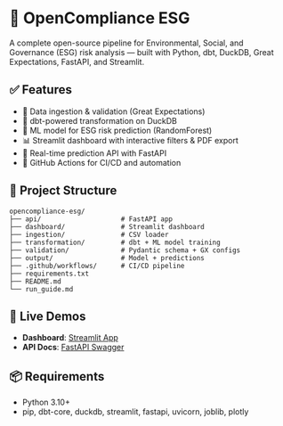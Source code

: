# 🌱 OpenCompliance ESG

A complete open-source pipeline for Environmental, Social, and Governance (ESG) risk analysis — built with Python, dbt, DuckDB, Great Expectations, FastAPI, and Streamlit.

## ✅ Features

- 🧼 Data ingestion & validation (Great Expectations)
- 🧱 dbt-powered transformation on DuckDB
- 🧠 ML model for ESG risk prediction (RandomForest)
- 📊 Streamlit dashboard with interactive filters & PDF export
- 🚀 Real-time prediction API with FastAPI
- 🔁 GitHub Actions for CI/CD and automation

## 📁 Project Structure

```
opencompliance-esg/
├── api/                    # FastAPI app
├── dashboard/              # Streamlit dashboard
├── ingestion/              # CSV loader
├── transformation/         # dbt + ML model training
├── validation/             # Pydantic schema + GX configs
├── output/                 # Model + predictions
├── .github/workflows/      # CI/CD pipeline
├── requirements.txt
├── README.md
└── run_guide.md
```

## 🚀 Live Demos

- **Dashboard**: [Streamlit App](https://opencompliance-esg-v9vsujgrphuxndtpx4pddh.streamlit.app)
- **API Docs**: [FastAPI Swagger](https://opencompliance-esg.onrender.com/docs)

## 📦 Requirements

- Python 3.10+
- pip, dbt-core, duckdb, streamlit, fastapi, uvicorn, joblib, plotly
